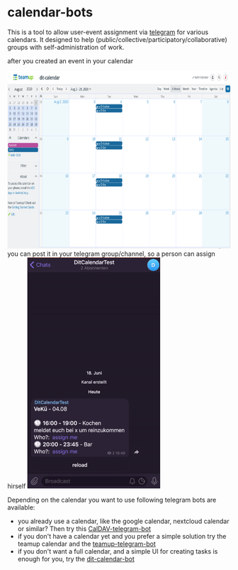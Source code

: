 # calendar-bots

This is a tool to allow user-event assignment via [telegram](https://telegram.org/) for various calendars. It designed to help (public/collective/participatory/collaborative) groups with self-administration of work.

after you created an event in your calendar

<img src="doc/teamup-calendar.png" height="400"/>
you can post it in your telegram group/channel, so a person can assign hirself
<img src="doc/telegram-bot.gif" alt="telegram-gif"/>

Depending on the calendar you want to use following telegram bots are available:
* you already use a calendar, like the google calendar, nextcloud calendar or similar? Then try this [CalDAV-telegram-bot](https://github.com/dit-calendar/caldav-telegram-bot)
* if you don't have a calendar yet and you prefer a simple solution try the teamup calendar and the [teamup-telegram-bot](https://github.com/dit-calendar/teamup-telegram-bot)
* if you don't want a full calendar, and a simple UI for creating tasks is enough for you, try the [dit-calendar-bot](https://github.com/dit-calendar/dit-calendar-bot)
